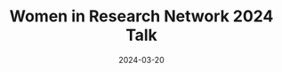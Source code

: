 ---
layout: external
redirect_url: https://www.youtube.com/watch?v=ZYHK8_zUZCM
title: Women in Research Network 2024 Talk
description: "Mariana's talk titled 'On Roses and More...  Reflections Inclusion' for the Women in Research Network now is available online."
date: 2024-03-20
image: '/images/2024-03-20-women-in-research-talk-2024.jpg'
image-alt: ‘The photo of the event with people in the panel and the audience.’
tags: [event, video]
grid: false
---